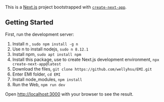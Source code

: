 This is a [Next.js](https://nextjs.org/) project bootstrapped with [`create-next-app`](https://github.com/vercel/next.js/tree/canary/packages/create-next-app).

## Getting Started

First, run the development server:

1. Install n , `sudo npm install -g n`
2. Use n to install nodejs, `sudo n 8.12.1`
3. Install npm, `sudo apt install npm`
4. Install this package, use to create Next.js development environment, `npx create-next-app@latest`
5. Download the files, `git clone https://github.com/wellyhsu/EMI.git`
6. Enter EMI folder, `cd EMI`
7. Install node_modules, `npm install`
8. Run the Web, `npm run dev`


Open [http://localhost:3000](http://localhost:3000) with your browser to see the result.




